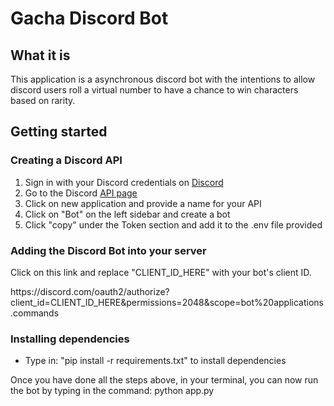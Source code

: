 ﻿<h1>Gacha Discord Bot</h1>
 <h2>What it is</h2>
 <p>This application is a asynchronous discord bot with the intentions to allow discord users roll a virtual number to have a chance to win characters based on rarity.</p>

<h2>Getting started</h2>

<h3>Creating a Discord API </h3>
<ol>
 <li>Sign in with your Discord credentials on <a href="https://discord.com">Discord</a> </li>
 <li>Go to the Discord <a href=https://discord.com/developers/applications">API page </a></li>
  <li> Click on new application and provide a name for your API </li>
  <li>Click on "Bot" on the left sidebar and create a bot</li>
  <li>Click "copy" under the Token section and add it to the .env file provided</li>
 </ol>
  
  <h3>Adding the Discord Bot into your server</h3>
  <p>Click on this link and replace "CLIENT_ID_HERE" with your bot's client ID.</p>
  https://discord.com/oauth2/authorize?client_id=CLIENT_ID_HERE&permissions=2048&scope=bot%20applications.commands


<h3>Installing dependencies </h3>
<ul>
  <li>Type in: "pip install -r requirements.txt" to install dependencies</li>
  </ul>
 
  <p>Once you have done all the steps above, in your terminal, you can now run the bot by typing in the command: python app.py</p>
